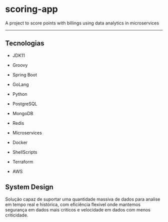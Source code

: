 # scoring-app

A project to score points with billings using data analytics in microservices

---

## Tecnologias

- JDK11
- Groovy
- Spring Boot
- GoLang
- Python

- PostgreSQL
- MongoDB
- Redis

- Microservices
- Docker
- ShellScripts
- Terraform
- AWS

## System Design

Solução capaz de suportar uma quantidade massiva de dados para analise em tempo real e histórica, com eficiência flexivel onde mantemos segurança em dados mais criticos e velocidade em dados com menos criticidade.
